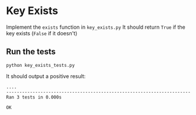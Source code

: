 # Key Exists

Implement the `exists` function in `key_exists.py`
It should return `True` if the key exists (`False` if it doesn't)

## Run the tests

```
python key_exists_tests.py
```

It should output a positive result:

```
....
----------------------------------------------------------------------
Ran 3 tests in 0.000s

OK
```